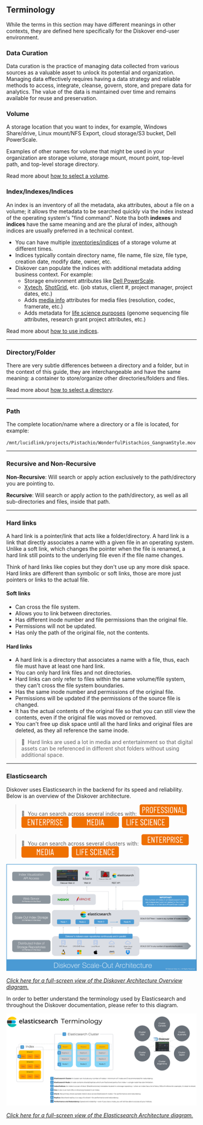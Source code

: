 <p id="terminology"></p>


## Terminology

While the terms in this section may have different meanings in other contexts, they are defined here specifically for the Diskover end-user environment.

<p id="data_curation"></p>

### Data Curation

Data curation is the practice of managing data collected from various sources as a valuable asset to unlock its potential and organization. Managing data effectively requires having a data strategy and reliable methods to access, integrate, cleanse, govern, store, and prepare data for analytics. The value of the data is maintained over time and remains available for reuse and preservation.


<p id="storage_volume"></p>

### Volume

A storage location that you want to index, for example, Windows Share/drive, Linux mount/NFS Export, cloud storage/S3 bucket, Dell PowerScale.

Examples of other names for volume that might be used in your organization are storage volume, storage mount, mount point, top-level path, and top-level storage directory.

Read more about [how to select a volume](#select_volume).


<p id="index"></p>

### Index/Indexes/Indices

An index is an inventory of all the metadata, aka attributes, about a file on a volume; it allows the metadata to be searched quickly via the index instead of the operating system's "find command". Note tha both **indexes** and **indices** have the same meaning and are the plural of index, although indices are usually preferred in a technical context.

- You can have multiple [inventories/indices](#indices) of a storage volume at different times.
- Indices typically contain directory name, file name, file size, file type, creation date, modify date, owner, etc.
- Diskover can populate the indices with additional metadata adding business context. For example:
	- Storage environment attributes like [Dell PowerScale](https://diskoverdata.com/products/dataiq-migration/).
  	- [Xytech](https://docs.diskoverdata.com/diskover_user_guide_companion_aja_media_edition/#xytech-plugins), [ShotGrid](https://docs.diskoverdata.com/diskover_user_guide_companion_aja_media_edition/#shotgrid-production-status-plugin), etc. (job status, client #, project manager, project dates, etc.)
	- Adds [media info](https://docs.diskoverdata.com/diskover_user_guide_companion_aja_media_edition/#media-info-attributes) attributes for media files (resolution, codec, framerate, etc.)
 	- Adds metadata for [life science purposes](https://docs.diskoverdata.com/diskover_user_guide_companion_life_science_edition/) (genome sequencing file attributes, research grant project attributes, etc.)

Read more about [how to use indices](#indices).

<p id="directory"></p>

___
### Directory/Folder

There are very subtle differences between a directory and a folder, but in the context of this guide, they are interchangeable and have the same meaning: a container to store/organize other directories/folders and files.

Read more about [how to select a directory](#select_directory).

<p id="path"></p>

___
### Path

The complete location/name where a directory or a file is located, for example:

`/mnt/lucidlink/projects/Pistachio/WonderfulPistachios_GangnamStyle.mov`

<p id="recursive"></p>

___
### Recursive and Non-Recursive

**Non-Recursive**: Will search or apply action exclusively to the path/directory you are pointing to.

**Recursive**: Will search or apply action to the path/directory, as well as all sub-directories and files, inside that path.

<p id="hardlinks"></p>

___
### Hard links

A hard link is a pointer/link that acts like a folder/directory. A hard link is a link that directly associates a name with a given file in an operating system. Unlike a soft link, which changes the pointer when the file is renamed, a hard link still points to the underlying file even if the file name changes.

Think of hard links like copies but they don't use up any more disk space. Hard links are different than symbolic or soft links, those are more just pointers or links to the actual file.

#### Soft links
- Can cross the file system.
- Allows you to link between directories.
- Has different inode number and file permissions than the original file.
- Permissions will not be updated.
- Has only the path of the original file, not the contents.

#### Hard links
- A hard link is a directory that associates a name with a file, thus, each file must have at least one hard link.
- You can only hard link files and not directories.
- Hard links can only refer to files within the same volume/file system, they can't cross the file system boundaries.
- Has the same inode number and permissions of the original file.
- Permissions will be updated if the permissions of the source file is changed.
- It has the actual contents of the original file so that you can still view the contents, even if the original file was moved or removed.
- You can't free up disk space until all the hard links and original files are deleted, as they all reference the same inode.

>🔆 &nbsp;Hard links are used a lot in media and entertainment so that digital assets can be referenced in different shot folders without using additional space.

<p id="elasticsearch_terminology"></p>

___
### Elasticsearch

Diskover uses Elasticsearch in the backend for its speed and reliability. Below is an overview of the Diskover architecture.

> 🔆 &nbsp;You can search across several indices with: &nbsp;<img src="images/button_edition_professional.png" width="125">&nbsp;&nbsp;<img src="images/button_edition_enterprise.png" width="125">&nbsp;&nbsp;<img src="images/button_edition_media.png" width="125">&nbsp;&nbsp;<img src="images/button_edition_life_science.png" width="125">

> 🔆 &nbsp;You can search across several clusters with: &nbsp;<img src="images/button_edition_enterprise.png" width="125">&nbsp;&nbsp;<img src="images/button_edition_media.png" width="125">&nbsp;&nbsp;<img src="images/button_edition_life_science.png" width="125">

![Image: Diskover Architecture Overview](images/diagram_diskover_architecture_overview.png)

_[Click here for a full-screen view of the Diskover Architecture Overview diagram.](images/diagram_diskover_architecture_overview.png)_

In order to better understand the terminology used by Elasticsearch and throughout the Diskover documentation, please refer to this diagram.

![Image: Diskover Architecture Overview](images/diagram_diskover_elasticsearch_architecture.png)

_[Click here for a full-screen view of the Elasticsearch Architecture diagram.](images/diagram_diskover_elasticsearch_architecture.png)_
